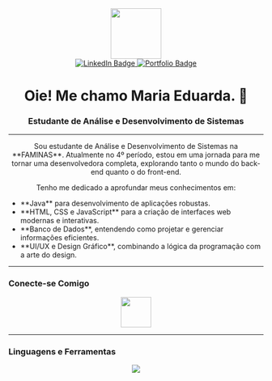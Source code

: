 <div id="header" align="center">
  <img src="https://giphy.com/gifs/computer-cat-wearing-glasses-VbnUQpnihPSIgIXuZv/giphy.gif" width="100"/>
</div>

<div id="badges" align="center">
  <a href="[URL_DO_SEU_LINKEDIN](https://www.linkedin.com/in/maria-eduarda-braga-47351b292)">
    <img src="https://img.shields.io/badge/LinkedIn-Profile-blue?style=for-the-badge&logo=linkedin&logoColor=white" alt="LinkedIn Badge"/>
  </a>
  <a href="URL_DO_SEU_SITE_OU_PORTFOLIO">
    <img src="https://img.shields.io/badge/Portfolio-Site-blueviolet?style=for-the-badge&logo=dribbble&logoColor=white" alt="Portfolio Badge"/>
  </a>
</div>

<h1 align="center">Oie! Me chamo Maria Eduarda. 👋</h1>

<h3 align="center">Estudante de Análise e Desenvolvimento de Sistemas</h3>

---

<p align="center">
  Sou estudante de Análise e Desenvolvimento de Sistemas na **FAMINAS**. Atualmente no 4º período, estou em uma jornada para me tornar uma desenvolvedora completa, explorando tanto o mundo do back-end quanto o do front-end.
</p>

<p align="center">
  Tenho me dedicado a aprofundar meus conhecimentos em:
  <ul>
    <li>**Java** para desenvolvimento de aplicações robustas.</li>
    <li>**HTML, CSS e JavaScript** para a criação de interfaces web modernas e interativas.</li>
    <li>**Banco de Dados**, entendendo como projetar e gerenciar informações eficientes.</li>
    <li>**UI/UX e Design Gráfico**, combinando a lógica da programação com a arte do design.</li>
  </ul>
</p>

---

### Conecte-se Comigo

<p align="center">
  <a href="https://www.linkedin.com/in/maria-eduarda-braga-47351b292"><img src="https://cdn.jsdelivr.net/gh/devicons/devicon@latest/icons/linkedin/linkedin-original.svg" width="60"/></a>
</p>

---

### Linguagens e Ferramentas

<div align="center">
  <img src="https://skillicons.dev/icons?i=java,html,css,javascript,vscode,git" />
</div>

<br/>
